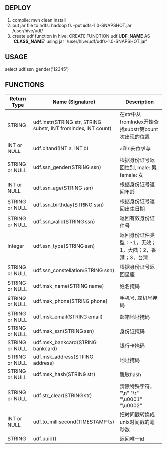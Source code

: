 ## DEPLOY 

1. compile:    mvn clean install  
2. put jar file to hdfs:    hadoop fs -put udfs-1.0-SNAPSHOT.jar /user/hive/udf/
3. create udf function in hive:    CREATE FUNCTION udf.**UDF_NAME** AS '**CLASS_NAME**' using jar '/user/hive/udf/udfs-1.0-SNAPSHOT.jar'


## USAGE

select udf.ssn_gender('12345')


## FUNCTIONS

| Return Type | Name (Signature) | Description |
| ----------- | ---------------- | ----------- |
| STRING      | udf.instr(STRING str, STRING substr, INT fromIndex, INT count) | 在str中从fromIndex开始查找substr第count次出现的位置 |
| INT or NULL | udf.bitand(INT a, INT b) | a和b安位求与 |
| STRING or NULL | udf.ssn_gender(STRING ssn) | 根据身份证号返回性别, male: 男, female: 女 |
| INT or NULL | udf.ssn_age(STRING ssn) | 根据身份证号返回年龄 |
| STRING or NULL | udf.ssn_birthday(STRING ssn) | 根据身份证号返回出生日期 |
| STRING or NULL | udf.ssn_valid(STRING ssn) | 返回有效身份证件号 |
| Integer        | udf.ssn_type(STRING ssn) | 返回身份证件类型：-1，无效；1，大陆；2，香港；3，台湾 |
| STRING or NULL | udf.ssn_constellation(STRING ssn) | 根据身份证号返回星座 |
| STRING or NULL | udf.msk_name(STRING name) | 姓名掩码 |
| STRING or NULL | udf.msk_phone(STRING phone) | 手机号, 座机号掩码 | 
| STRING or NULL | udf.msk_email(STRING email) | 邮箱地址掩码 |
| STRING or NULL | udf.msk_ssn(STRING ssn) | 身份证掩码 |
| STRING or NULL | udf.msk_bankcard(STRING bankcard) | 银行卡掩码 |
| STRING or NULL | udf.msk_address(STRING address) | 地址掩码 |
| STRING or NULL | udf.msk_hash(STRING str) | 脱敏hash |
| STRING or NULL | udf.str_clear(STRING str) | 清除特殊字符， "\n" "\r" "\u0001" "\u0002" |
| INT or NULL    | udf.to_millisecond(TIMESTAMP ts) | 把时间戳转换成 unix时间戳的毫秒数 |
| STRING         | udf.uuid() | 返回唯一id |
